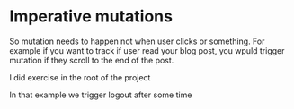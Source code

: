 # Imperative mutations

So mutation needs to happen not when user clicks or something. For example if you want to track if user read your blog post, you wpuld trigger mutation if they scroll to the end of the post.

I did exercise in the root of the project

In that example we trigger logout after some time